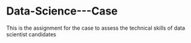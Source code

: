 # Data-Science---Case
This is the assignment for the case to assess the technical skills of data scientist candidates
